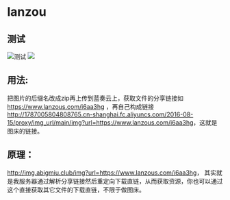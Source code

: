 # lanzou

## 测试
![测试](http://1787005804808765.cn-shanghai.fc.aliyuncs.com/2016-08-15/proxy/img_url/main/img?url=https://www.lanzous.com/i6aa3hg)
<img src="http://1787005804808765.cn-shanghai.fc.aliyuncs.com/2016-08-15/proxy/img_url/main/img?url=https://www.lanzous.com/i6aa3hg" >

## 用法:

把图片的后缀名改成zip再上传到蓝奏云上，获取文件的分享链接如<https://www.lanzous.com/i6aa3hg> ，再自己构成链接<http://1787005804808765.cn-shanghai.fc.aliyuncs.com/2016-08-15/proxy/img_url/main/img?url=https://www.lanzous.com/i6aa3hg>，这就是图床的链接。

## 原理：

<http://img.abigmiu.club/img?url=https://www.lanzous.com/i6aa3hg>， 其实就是我服务器通过解析分享链接然后重定向下载直链，从而获取资源，你也可以通过这个直接获取其它文件的下载直链，不限于做图床。

